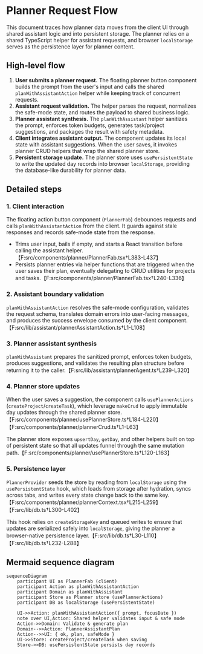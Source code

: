 # Planner Request Flow

This document traces how planner data moves from the client UI through shared
assistant logic and into persistent storage. The planner relies on a shared
TypeScript helper for assistant requests, and browser `localStorage` serves as
the persistence layer for planner content.

## High-level flow

1. **User submits a planner request.** The floating planner button component
   builds the prompt from the user's input and calls the shared
   `planWithAssistantAction` helper while keeping track of concurrent requests.
2. **Assistant request validation.** The helper parses the request, normalizes
   the safe-mode state, and routes the payload to shared business logic.
3. **Planner assistant synthesis.** The `planWithAssistant` helper sanitizes the
   prompt, enforces token budgets, generates task/project suggestions, and
   packages the result with safety metadata.
4. **Client integrates assistant output.** The component updates its local state
   with assistant suggestions. When the user saves, it invokes planner CRUD
   helpers that wrap the shared planner store.
5. **Persistent storage update.** The planner store uses `usePersistentState`
   to write the updated day records into browser `localStorage`, providing the
   database-like durability for planner data.

## Detailed steps

### 1. Client interaction

The floating action button component (`PlannerFab`) debounces requests and calls
`planWithAssistantAction` from the client. It guards against stale responses and
records safe-mode state from the response.

- Trims user input, bails if empty, and starts a React transition before calling
the assistant helper.【F:src/components/planner/PlannerFab.tsx†L383-L437】
- Persists planner entries via helper functions that are triggered when the user
saves their plan, eventually delegating to CRUD utilities for projects and
tasks.【F:src/components/planner/PlannerFab.tsx†L240-L336】

### 2. Assistant boundary validation

`planWithAssistantAction` resolves the safe-mode configuration, validates the
request schema, translates domain errors into user-facing messages, and produces
the success envelope consumed by the client component.【F:src/lib/assistant/plannerAssistantAction.ts†L1-L108】

### 3. Planner assistant synthesis

`planWithAssistant` prepares the sanitized prompt, enforces token budgets,
produces suggestions, and validates the resulting plan structure before
returning it to the caller.【F:src/lib/assistant/plannerAgent.ts†L239-L320】

### 4. Planner store updates

When the user saves a suggestion, the component calls `usePlannerActions`
(`createProject`/`createTask`), which leverage `makeCrud` to apply immutable day
updates through the shared planner store.【F:src/components/planner/usePlannerStore.ts†L184-L220】【F:src/components/planner/plannerCrud.ts†L1-L63】

The planner store exposes `upsertDay`, `getDay`, and other helpers built on top
of persistent state so that all updates funnel through the same mutation
path.【F:src/components/planner/usePlannerStore.ts†L120-L163】

### 5. Persistence layer

`PlannerProvider` seeds the store by reading from `localStorage` using the
`usePersistentState` hook, which loads from storage after hydration, syncs across
tabs, and writes every state change back to the same key.【F:src/components/planner/plannerContext.tsx†L215-L259】【F:src/lib/db.ts†L300-L402】

This hook relies on `createStorageKey` and queued writes to ensure that updates
are serialized safely into `localStorage`, giving the planner a browser-native
persistence layer.【F:src/lib/db.ts†L30-L110】【F:src/lib/db.ts†L232-L288】

## Mermaid sequence diagram

```mermaid
sequenceDiagram
    participant UI as PlannerFab (client)
    participant Action as planWithAssistantAction
    participant Domain as planWithAssistant
    participant Store as Planner store (usePlannerActions)
    participant DB as localStorage (usePersistentState)

    UI->>Action: planWithAssistantAction({ prompt, focusDate })
    note over UI,Action: Shared helper validates input & safe mode
    Action->>Domain: Validate & generate plan
    Domain-->>Action: PlannerAssistantPlan
    Action-->>UI: { ok, plan, safeMode }
    UI->>Store: createProject/createTask when saving
    Store->>DB: usePersistentState persists day records

```

